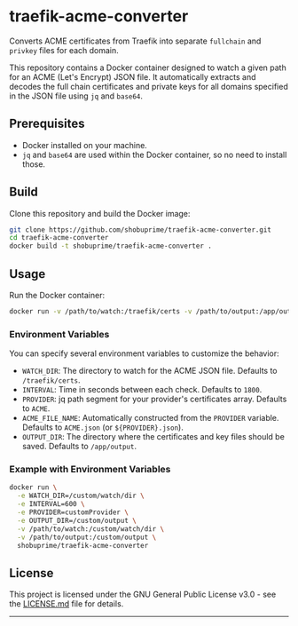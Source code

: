 # traefik-acme-converter
Converts ACME certificates from Traefik into separate `fullchain` and `privkey` files for each domain.

This repository contains a Docker container designed to watch a given path for an ACME (Let's Encrypt) JSON file. It automatically extracts and decodes the full chain certificates and private keys for all domains specified in the JSON file using `jq` and `base64`.

## Prerequisites

- Docker installed on your machine.
- `jq` and `base64` are used within the Docker container, so no need to install those.

## Build

Clone this repository and build the Docker image:

```bash
git clone https://github.com/shobuprime/traefik-acme-converter.git
cd traefik-acme-converter
docker build -t shobuprime/traefik-acme-converter .
```

## Usage

Run the Docker container:

```bash
docker run -v /path/to/watch:/traefik/certs -v /path/to/output:/app/output shobuprime/traefik-acme-converter
```

### Environment Variables

You can specify several environment variables to customize the behavior:

- `WATCH_DIR`: The directory to watch for the ACME JSON file. Defaults to `/traefik/certs`.
- `INTERVAL`: Time in seconds between each check. Defaults to `1800`.
- `PROVIDER`: jq path segment for your provider's certificates array. Defaults to `ACME`.
- `ACME_FILE_NAME`: Automatically constructed from the `PROVIDER` variable. Defaults to `ACME.json` (or `${PROVIDER}.json`).
- `OUTPUT_DIR`: The directory where the certificates and key files should be saved. Defaults to `/app/output`.

### Example with Environment Variables

```bash
docker run \
  -e WATCH_DIR=/custom/watch/dir \
  -e INTERVAL=600 \
  -e PROVIDER=customProvider \
  -e OUTPUT_DIR=/custom/output \
  -v /path/to/watch:/custom/watch/dir \
  -v /path/to/output:/custom/output \
  shobuprime/traefik-acme-converter
```

## License

This project is licensed under the GNU General Public License v3.0 - see the [LICENSE.md](LICENSE.md) file for details.

---
